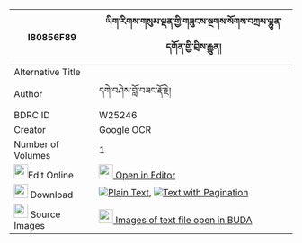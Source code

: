 |I80856F89|ཡིག་རིགས་གསུམ་ལྡན་གྱི་གཟུངས་སྔགས་སོགས་བཀྲས་ལྷུན་དགོན་གྱི་བྲིས་རྒྱུན། 
| --- | --- 
|Alternative Title |
|Author| དགེ་བཤེས་བློ་བཟང་རྡོ་རྗེ།
|BDRC ID | W25246
|Creator | Google OCR
|Number of Volumes| 1
|<img width="25" src="https://img.icons8.com/color/25/000000/edit-property.png">Edit Online| [<img width="25" src="https://avatars.githubusercontent.com/u/45091458?s=200&v=4"> Open in Editor](http://editor.openpecha.org/I80856F89)
|<img width="25" src="https://img.icons8.com/fluent/48/000000/download-2.png"/>  Download | [![](https://img.icons8.com/color/20/000000/txt.png)Plain Text](https://github.com/Openpecha/I80856F89/releases/download/v1/yikrik_sum_den_gyi_zungngak_so_plain_I80856F89.zip), [![](https://img.icons8.com/color/20/000000/txt.png)Text with Pagination](https://github.com/Openpecha/I80856F89/releases/download/v1/yikrik_sum_den_gyi_zungngak_so_pages_I80856F89.zip)
|<img width="25" src="https://img.icons8.com/plasticine/100/000000/pictures-folder.png"/>  Source Images | [<img width="25" src="https://library.bdrc.io/icons/BUDA-small.svg"> Images of text file open in BUDA](https://library.bdrc.io/show/bdr:W25246)